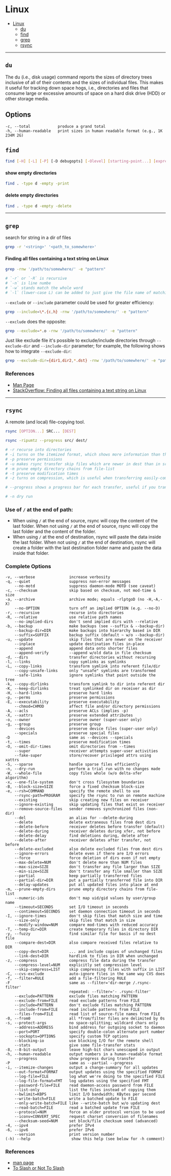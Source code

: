# Linux

- [Linux](#linux)
  - [du](#du)
  - [find](#find)
  - [grep](#grep)
  - [rsync](#rsync)

---

## `du`

The du (i.e., disk usage) command reports the sizes of directory trees inclusive of all of their contents and the sizes of individual files. This makes it useful for tracking down space hogs, i.e., directories and files that consume large or excessive amounts of space on a hard disk drive (HDD) or other storage media.

## Options

```
-c, --total            produce a grand total
-h, --human-readable   print sizes in human readable format (e.g., 1K 234M 2G)
```

## ```find```

```bash
find [-H] [-L] [-P] [-D debugopts] [-Olevel] [starting-point...] [expression]
```

#### show empty directories

```bash
find . -type d -empty -print
```

#### delete empty directories

```bash
find . -type d -empty -delete
```

---

## ```grep```

search for string in a dir of files

```bash
grep -r '<string>' '<path_to_somewhere>'
```


#### Finding all files containing a text string on Linux

```bash
grep -rnw '/path/to/somewhere/' -e "pattern"

# `-r` or `-R` is recursive
# `-n` is line numbe
# `-w` stands match the whole word
# `-l` (lower-case L) can be added to just give the file name of matching files.
```

`--exclude` or `--include` parameter could be used for greater efficiency:

```bash
grep --include=\*.{c,h} -rnw '/path/to/somewhere/' -e "pattern"
```

`--exclude` does the opposite:

```bash
grep --exclude=*.o -rnw '/path/to/somewhere/' -e "pattern"
```

Just like exclude file it's possible to exclude/include directories through `--exclude-dir` and `--include-dir` parameter; for example, the following shows how to integrate `--exclude-dir`:

```bash
grep --exclude-dir={dir1,dir2,*.dst} -rnw '/path/to/somewhere/' -e "pattern"
```

### References

* [Man Page](http://linux.die.net/man/1/grep0)
* [StackOverflow: Finding all files containing a text string on Linux](https://stackoverflow.com/questions/16956810/finding-all-files-containing-a-text-string-on-linux)

---

## ```rsync```

A remote (and local) file-copying tool.

```bash
rsync [OPTION...] SRC... [DEST]
```

```bash
rsync -ripumtz --progress src/ dest/

# -r recurse into directories
# -i turns on the itemized format, which shows more information than the default format
# -p preserve permissions
# -u makes rsync transfer skip files which are newer in dest than in src
# -m prune empty directory chains from file-list
# -t preserve modification times
# -z turns on compression, which is useful when transferring easily-compressible files over slow links

# --progress shows a progress bar for each transfer, useful if you transfer big files

# -n dry run
```

### Use of `/` at the end of path:

- When using `/` at the end of source, rsync will copy the content of the last folder.
When not using `/` at the end of source, rsync will copy the last folder and the content of the folder.
- When using `/` at the end of destination, rsync will paste the data inside the last folder.
When not using `/` at the end of destination, rsync will create a folder with the last destination folder name and paste the data inside that folder.

### Complete Options

```
-v, --verbose               increase verbosity
-q, --quiet                 suppress non-error messages
    --no-motd               suppress daemon-mode MOTD (see caveat)
-c, --checksum              skip based on checksum, not mod-time & size
-a, --archive               archive mode; equals -rlptgoD (no -H,-A,-X)
    --no-OPTION             turn off an implied OPTION (e.g. --no-D)
-r, --recursive             recurse into directories
-R, --relative              use relative path names
    --no-implied-dirs       don't send implied dirs with --relative
-b, --backup                make backups (see --suffix & --backup-dir)
    --backup-dir=DIR        make backups into hierarchy based in DIR
    --suffix=SUFFIX         backup suffix (default ~ w/o --backup-dir)
-u, --update                skip files that are newer on the receiver
    --inplace               update destination files in-place
    --append                append data onto shorter files
    --append-verify         --append w/old data in file checksum
-d, --dirs                  transfer directories without recursing
-l, --links                 copy symlinks as symlinks
-L, --copy-links            transform symlink into referent file/dir
    --copy-unsafe-links     only "unsafe" symlinks are transformed
    --safe-links            ignore symlinks that point outside the tree
-k, --copy-dirlinks         transform symlink to dir into referent dir
-K, --keep-dirlinks         treat symlinked dir on receiver as dir
-H, --hard-links            preserve hard links
-p, --perms                 preserve permissions
-E, --executability         preserve executability
    --chmod=CHMOD           affect file and/or directory permissions
-A, --acls                  preserve ACLs (implies -p)
-X, --xattrs                preserve extended attributes
-o, --owner                 preserve owner (super-user only)
-g, --group                 preserve group
    --devices               preserve device files (super-user only)
    --specials              preserve special files
-D                          same as --devices --specials
-t, --times                 preserve modification times
-O, --omit-dir-times        omit directories from --times
    --super                 receiver attempts super-user activities
    --fake-super            store/recover privileged attrs using xattrs
-S, --sparse                handle sparse files efficiently
-n, --dry-run               perform a trial run with no changes made
-W, --whole-file            copy files whole (w/o delta-xfer algorithm)
-x, --one-file-system       don't cross filesystem boundaries
-B, --block-size=SIZE       force a fixed checksum block-size
-e, --rsh=COMMAND           specify the remote shell to use
    --rsync-path=PROGRAM    specify the rsync to run on remote machine
    --existing              skip creating new files on receiver
    --ignore-existing       skip updating files that exist on receiver
    --remove-source-files   sender removes synchronized files (non-dir)
    --del                   an alias for --delete-during
    --delete                delete extraneous files from dest dirs
    --delete-before         receiver deletes before transfer (default)
    --delete-during         receiver deletes during xfer, not before
    --delete-delay          find deletions during, delete after
    --delete-after          receiver deletes after transfer, not before
    --delete-excluded       also delete excluded files from dest dirs
    --ignore-errors         delete even if there are I/O errors
    --force                 force deletion of dirs even if not empty
    --max-delete=NUM        don't delete more than NUM files
    --max-size=SIZE         don't transfer any file larger than SIZE
    --min-size=SIZE         don't transfer any file smaller than SIZE
    --partial               keep partially transferred files
    --partial-dir=DIR       put a partially transferred file into DIR
    --delay-updates         put all updated files into place at end
-m, --prune-empty-dirs      prune empty directory chains from file-list
    --numeric-ids           don't map uid/gid values by user/group name
    --timeout=SECONDS       set I/O timeout in seconds
    --contimeout=SECONDS    set daemon connection timeout in seconds
-I, --ignore-times          don't skip files that match size and time
    --size-only             skip files that match in size
    --modify-window=NUM     compare mod-times with reduced accuracy
-T, --temp-dir=DIR          create temporary files in directory DIR
-y, --fuzzy                 find similar file for basis if no dest file
    --compare-dest=DIR      also compare received files relative to DIR
    --copy-dest=DIR         ... and include copies of unchanged files
    --link-dest=DIR         hardlink to files in DIR when unchanged
-z, --compress              compress file data during the transfer
    --compress-level=NUM    explicitly set compression level
    --skip-compress=LIST    skip compressing files with suffix in LIST
-C, --cvs-exclude           auto-ignore files in the same way CVS does
-f, --filter=RULE           add a file-filtering RULE
-F                          same as --filter='dir-merge /.rsync-filter'
                            repeated: --filter='- .rsync-filter'
    --exclude=PATTERN       exclude files matching PATTERN
    --exclude-from=FILE     read exclude patterns from FILE
    --include=PATTERN       don't exclude files matching PATTERN
    --include-from=FILE     read include patterns from FILE
    --files-from=FILE       read list of source-file names from FILE
-0, --from0                 all *from/filter files are delimited by 0s
-s, --protect-args          no space-splitting; wildcard chars only
    --address=ADDRESS       bind address for outgoing socket to daemon
    --port=PORT             specify double-colon alternate port number
    --sockopts=OPTIONS      specify custom TCP options
    --blocking-io           use blocking I/O for the remote shell
    --stats                 give some file-transfer stats
-8, --8-bit-output          leave high-bit chars unescaped in output
-h, --human-readable        output numbers in a human-readable format
    --progress              show progress during transfer
-P                          same as --partial --progress
-i, --itemize-changes       output a change-summary for all updates
    --out-format=FORMAT     output updates using the specified FORMAT
    --log-file=FILE         log what we're doing to the specified FILE
    --log-file-format=FMT   log updates using the specified FMT
    --password-file=FILE    read daemon-access password from FILE
    --list-only             list the files instead of copying them
    --bwlimit=KBPS          limit I/O bandwidth; KBytes per second
    --write-batch=FILE      write a batched update to FILE
    --only-write-batch=FILE like --write-batch but w/o updating dest
    --read-batch=FILE       read a batched update from FILE
    --protocol=NUM          force an older protocol version to be used
    --iconv=CONVERT_SPEC    request charset conversion of filenames
    --checksum-seed=NUM     set block/file checksum seed (advanced)
-4, --ipv4                  prefer IPv4
-6, --ipv6                  prefer IPv6
    --version               print version number
(-h) --help                  show this help (see below for -h comment)
```

### References

* [man page](http://linux.die.net/man/1/rsync)
* [To Slash or Not To Slash](http://qdosmsq.dunbar-it.co.uk/blog/2013/02/rsync-to-slash-or-not-to-slash/)
